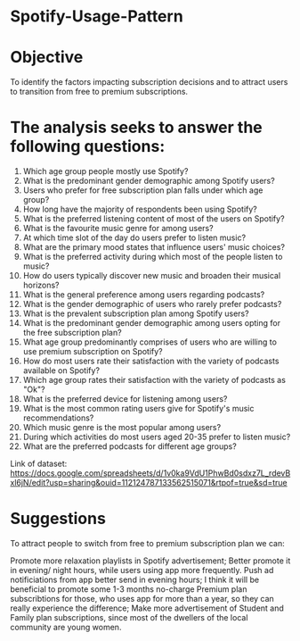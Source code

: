 # Spotify-Usage-Pattern
# Objective
To identify the factors impacting subscription decisions and to attract users to transition from free to premium subscriptions. 

# The analysis seeks to answer the following questions:
1. Which age group people mostly use Spotify?
2. What is the predominant gender demographic among Spotify users?
3. Users who prefer for free subscription plan falls under which age group?
4. How long have the majority of respondents been using Spotify?
5. What is the preferred listening content of most of the users on Spotify?
6. What is the favourite music genre for among users?
7. At which time slot of the day do users prefer to listen music?
8. What are the primary mood states that influence users' music choices?
9. What is the preferred activity during which most of the people listen to music?
10. How do users typically discover new music and broaden their musical horizons?
11. What is the general preference among users regarding podcasts?
12. What is the gender demographic of users who rarely prefer podcasts?
13. What is the prevalent subscription plan among Spotify users?
14. What is the predominant gender demographic among users opting for the free subscription plan?
15. What age group predominantly comprises of users who are willing to use premium subscription on Spotify?
16. How do most users rate their satisfaction with the variety of podcasts available on Spotify?
17. Which age group rates their satisfaction with the variety of podcasts as "Ok"?
18. What is the preferred device for listening among users?
19. What is the most common rating users give for Spotify's music recommendations?
20. Which music genre is the most popular among users?
21. During which activities do most users aged 20-35 prefer to listen music?
22. What are the preferred podcasts for different age groups?

Link of dataset: https://docs.google.com/spreadsheets/d/1v0ka9VdU1PhwBd0sdxz7L_rdevBxl6jN/edit?usp=sharing&ouid=112124787133562515071&rtpof=true&sd=true

# Suggestions
To attract people to switch from free to premium subscription plan we can:

Promote more relaxation playlists in Spotify advertisement;
Better promote it in evening/ night hours, while users using app more frequently. Push ad notificiations from app better send in evening hours;
I think it will be beneficial to promote some 1-3 months no-charge Premium plan subscribtions for those, who uses app for more than a year, so they can really experience the difference;
Make more advertisement of Student and Family plan subscriptions, since most of the dwellers of the local community are young women.
